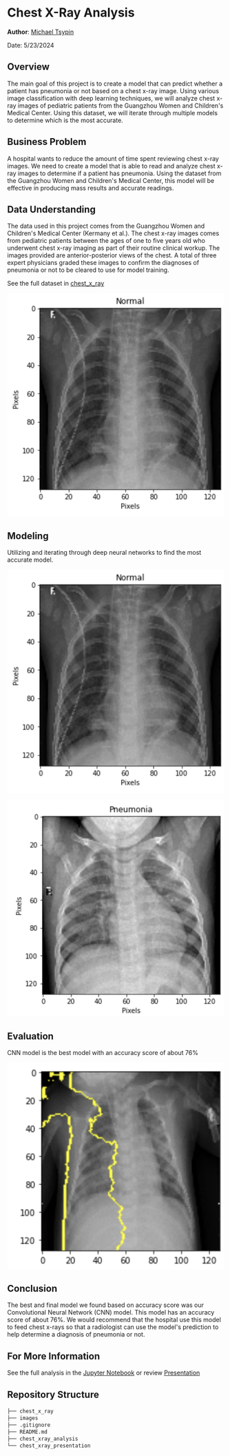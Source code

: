 # Chest X-Ray Analysis

**Author**: [Michael Tsypin](email:mtsypin9@yahoo.com)

Date: 5/23/2024

## Overview

The main goal of this project is to create a model that can predict whether a patient has pneumonia or not based on a chest x-ray image. Using various image classification with deep learning techniques, we will analyze chest x-ray images of pediatric patients from the Guangzhou Women and Children's Medical Center. Using this dataset, we will iterate through multiple models to determine which is the most accurate.

## Business Problem

A hospital wants to reduce the amount of time spent reviewing chest x-ray images. We need to create a model that is able to read and analyze chest x-ray images to determine if a patient has pneumonia. Using the dataset from the Guangzhou Women and Children's Medical Center, this model will be effective in producing mass results and accurate readings.

## Data Understanding

The data used in this project comes from the Guangzhou Women and Children's Medical Center (Kermany et al.). The chest x-ray images comes from pediatric patients between the ages of one to five years old who underwent chest x-ray imaging as part of their routine clinical workup. The images provided are anterior-posterior views of the chest. A total of three expert physicians graded these images to confirm the diagnoses of pneumonia or not to be cleared to use for model training.

See the full dataset in [chest_x_ray](chest_x_ray) 

![normal_vs_pneumonia_count](images/normal_chest_xray.png)

## Modeling

Utilizing and iterating through deep neural networks to find the most accurate model.

![normal_chest_xray](images/normal_chest_xray.png)

![pneumonia_chest_xray](images/pneumonia_chest_xray.png)

## Evaluation

CNN model is the best model with an accuracy score of about 76%

![lime](images/lime.png)

## Conclusion

The best and final model we found based on accuracy score was our Convolutional Neural Network (CNN) model. This model has an accuracy score of about 76%. We would recommend that the hospital use this model to feed chest x-rays so that a radiologist can use the model's prediction to help determine a diagnosis of pneumonia or not.

## For More Information

See the full analysis in the [Jupyter Notebook](chest_xray_analysis.ipynb) or review [Presentation](chest_xray_presentation.pdf)

## Repository Structure

```
├── chest_x_ray
├── images
├── .gitignore
├── README.md
├── chest_xray_analysis
└── chest_xray_presentation
```
